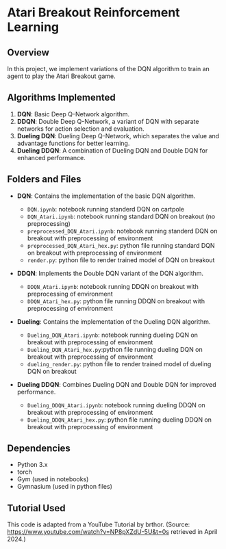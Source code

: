 # Atari Breakout Reinforcement Learning

## Overview

In this project, we implement variations of the DQN algorithm to train an agent to play the Atari Breakout game.

## Algorithms Implemented

1. **DQN**: Basic Deep Q-Network algorithm.
2. **DDQN**: Double Deep Q-Network, a variant of DQN with separate networks for action selection and evaluation.
3. **Dueling DQN**: Dueling Deep Q-Network, which separates the value and advantage functions for better learning.
4. **Dueling DDQN**: A combination of Dueling DQN and Double DQN for enhanced performance.

## Folders and Files

- **DQN**: Contains the implementation of the basic DQN algorithm.
  - `DQN.ipynb`: notebook running standerd DQN on cartpole
  - `DQN_Atari.ipynb`: notebook running standard DQN on breakout (no preprocessing)
  - `preprocessed_DQN_Atari.ipynb`: notebook running standerd DQN on breakout with preprocessing of environment
  - `preprocessed_DQN_Atari_hex.py`: python file running standard DQN on breakout with preprocessing of environment
  - `render.py`: python file to render trained model of DQN on breakout

- **DDQN**: Implements the Double DQN variant of the DQN algorithm.
  - `DDQN_Atari.ipynb`: notebook running DDQN on breakout with preprocessing of environment
  - `DDQN_Atari_hex.py`: python file running DDQN on breakout with preprocessing of environment

- **Dueling**: Contains the implementation of the Dueling DQN algorithm.
  - `Dueling_DQN_Atari.ipynb`: notebook running dueling DQN on breakout with preprocessing of environment
  - `Dueling_DQN_Atari_hex.py`:python file running dueling DQN on breakout with preprocessing of environment
  - `dueling_render.py`: python file to render trained model of dueling DQN on breakout

- **Dueling DDQN**: Combines Dueling DQN and Double DQN for improved performance.
  - `Dueling_DDQN_Atari.ipynb`: notebook running dueling DDQN on breakout with preprocessing of environment
  - `Dueling_DDQN_Atari_hex.py`: python file running dueling DDQN on breakout with preprocessing of environment

## Dependencies

- Python 3.x
- torch
- Gym (used in notebooks)
- Gymnasium (used in python files)

## Tutorial Used
This code is adapted from a YouTube Tutorial by brthor. (Source: https://www.youtube.com/watch?v=NP8pXZdU-5U&t=0s retrieved in April 2024.)

